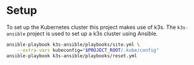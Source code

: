# Setup
To set up the Kubernetes cluster this project makes use of k3s.
The `k3s-ansible` project is used to set up a k3s cluster using Ansible.

```bash
ansible-playbook k3s-ansible/playbooks/site.yml \
    --extra-vars kubeconfig="$PROJECT_ROOT/.kube/config"
ansible-playbook k3s-ansible/playbooks/reset.yml
```


